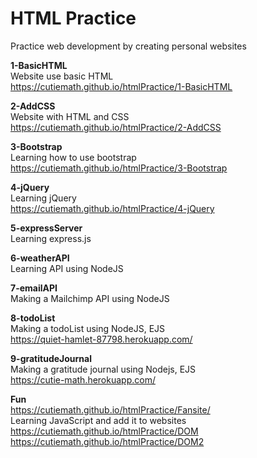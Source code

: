 # HTML Practice
Practice web development by creating personal websites  
 
**1-BasicHTML**    
Website use basic HTML  
https://cutiemath.github.io/htmlPractice/1-BasicHTML  

**2-AddCSS**  
Website with HTML and CSS   
https://cutiemath.github.io/htmlPractice/2-AddCSS    
  
**3-Bootstrap**  
Learning how to use bootstrap  
https://cutiemath.github.io/htmlPractice/3-Bootstrap  
  
**4-jQuery**  
Learning jQuery  
https://cutiemath.github.io/htmlPractice/4-jQuery  
  
**5-expressServer**  
Learning express.js  
  
**6-weatherAPI**  
Learning API using NodeJS  
  
**7-emailAPI**  
Making a Mailchimp API using NodeJS  
  
**8-todoList**  
Making a todoList using NodeJS, EJS  
https://quiet-hamlet-87798.herokuapp.com/  
  
**9-gratitudeJournal**  
Making a gratitude journal using Nodejs, EJS  
https://cutie-math.herokuapp.com/  



**Fun**  
https://cutiemath.github.io/htmlPractice/Fansite/  
Learning JavaScript and add it to websites  
https://cutiemath.github.io/htmlPractice/DOM  
https://cutiemath.github.io/htmlPractice/DOM2  

